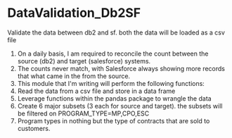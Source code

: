 # DataValidation_Db2SF
Validate the data between db2 and sf. both the data will be loaded as a csv file

1. On a daily basis, I am required to reconcile the count between the source (db2) and target (salesforce) systems.
2. The counts never match, with Salesforce always showing more records that what came in the from the source.
3. This module that I'm writing will perform the following functions:
  1. Read the data from a csv file and store in a data frame
  2. Leverage functions within the pandas package to wrangle the data
  3. Create 6 major subsets (3 each for source and target). the subsets will be filtered on PROGRAM_TYPE=MP,CPO,ESC
  4. Program types in nothing but the type of contracts that are sold to customers.
  
  
  <No confidential data will be made available>
